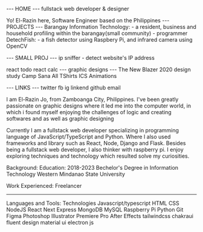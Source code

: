 
--- 		HOME 			---
fullstack web developer &
designer

Yo! El-Razin here, Software Engineer based on the Philippines
--- 		PROJECTS 		---
Barangay Information Technology:
	- a resident, business and household profiling within the barangay(small community)
	- programmer
DetechFish:
	- a fish detector using Raspbery Pi, and infrared camera using OpenCV

--- 		SMALL PROJ		---
ip sniffer
	- detect website's IP address

react todo
react calc
--- 		graphic designs	---
The New Blazer 2020 design study
Camp Sana All
TShirts
ICS Animations

---		LINKS 		---
twitter
fb
ig
linkend
github
email

I am El-Razin Jo, from Zamboanga City, Philippines. I've been greatly passionate on graphic designs where it led me into the computer world, in which i found myself enjoying the challenges of logic and creating softwares and as well as graphic designing

Currently I am a fullstack web developer specializing in programming language of JavaScript/TypeScript and Python. Where I also used frameworks and library such as React, Node, Django and Flask. Besides being a fullstack web developer, I also thinker with raspberry pi. I enjoy exploring techniques and technology which resulted solve my curiosities.

Background:
Education:
2018-2023
Bechelor's Degree in Information Technology
Western Mindanao State University

Work Experienced:
Freelancer

---
Languages and Tools: Technologies
Javascript/typescript
HTML
CSS
NodeJS
React
Next
Express
MongoDB
MySQL
Raspberry Pi
Python
Git
Figma
Photoshop
Illustrator
Premiere Pro
After Effects
tailwindcss
chakraui
fluent design
material ui
electron js